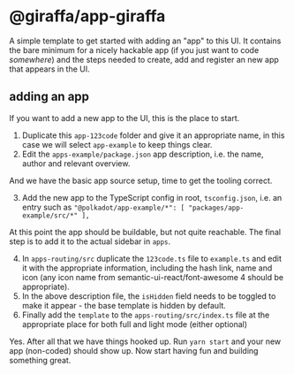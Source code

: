 # @giraffa/app-giraffa

A simple template to get started with adding an "app" to this UI. It contains the bare minimum for a nicely hackable app (if you just want to code _somewhere_) and the steps needed to create, add and register an new app that appears in the UI.

## adding an app

If you want to add a new app to the UI, this is the place to start.

1. Duplicate this `app-123code` folder and give it an appropriate name, in this case we will select `app-example` to keep things clear.
2. Edit the `apps-example/package.json` app description, i.e. the name, author and relevant overview.

And we have the basic app source setup, time to get the tooling correct.

3. Add the new app to the TypeScript config in root, `tsconfig.json`, i.e. an entry such as `"@polkadot/app-example/*": [ "packages/app-example/src/*" ],`

At this point the app should be buildable, but not quite reachable. The final step is to add it to the actual sidebar in `apps`.

4. In `apps-routing/src` duplicate the `123code.ts` file to `example.ts` and edit it with the appropriate information, including the hash link, name and icon (any icon name from semantic-ui-react/font-awesome 4 should be appropriate).
5. In the above description file, the `isHidden` field needs to be toggled to make it appear - the base template is hidden by default.
6. Finally add the `template` to the `apps-routing/src/index.ts` file at the appropriate place for both full and light mode (either optional)

Yes. After all that we have things hooked up. Run `yarn start` and your new app (non-coded) should show up. Now start having fun and building something great.
